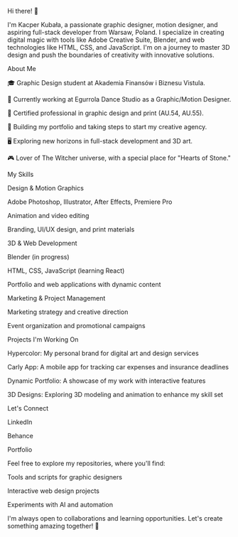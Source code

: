 Hi there! 👋

I'm Kacper Kubała, a passionate graphic designer, motion designer, and aspiring full-stack developer from Warsaw, Poland. I specialize in creating digital magic with tools like Adobe Creative Suite, Blender, and web technologies like HTML, CSS, and JavaScript. I'm on a journey to master 3D design and push the boundaries of creativity with innovative solutions.

About Me

🎓 Graphic Design student at Akademia Finansów i Biznesu Vistula.

💼 Currently working at Egurrola Dance Studio as a Graphic/Motion Designer.

🎨 Certified professional in graphic design and print (AU.54, AU.55).

🚀 Building my portfolio and taking steps to start my creative agency.

🖥 Exploring new horizons in full-stack development and 3D art.

🎮 Lover of The Witcher universe, with a special place for "Hearts of Stone."

My Skills

Design & Motion Graphics

Adobe Photoshop, Illustrator, After Effects, Premiere Pro

Animation and video editing

Branding, UI/UX design, and print materials

3D & Web Development

Blender (in progress)

HTML, CSS, JavaScript (learning React)

Portfolio and web applications with dynamic content

Marketing & Project Management

Marketing strategy and creative direction

Event organization and promotional campaigns

Projects I'm Working On

Hypercolor: My personal brand for digital art and design services

Carly App: A mobile app for tracking car expenses and insurance deadlines

Dynamic Portfolio: A showcase of my work with interactive features

3D Designs: Exploring 3D modeling and animation to enhance my skill set

Let's Connect

LinkedIn

Behance

Portfolio

Feel free to explore my repositories, where you'll find:

Tools and scripts for graphic designers

Interactive web design projects

Experiments with AI and automation

I'm always open to collaborations and learning opportunities. Let's create something amazing together! 🌟
